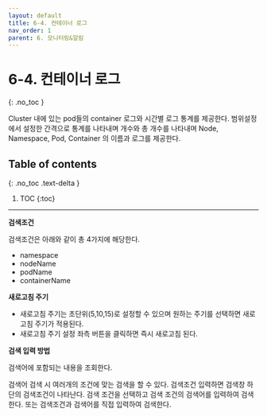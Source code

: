 ```yaml
---
layout: default
title: 6-4. 컨테이너 로그
nav_order: 1
parent: 6. 모니터링&알림
---
```


# 6-4. 컨테이너 로그
{: .no_toc }

Cluster 내에 있는 pod들의 container 로그와 시간별 로그 통계를 제공한다. 범위설정에서 설정한 간격으로 통계를 나타내며 개수와 총 개수를 나타내며 Node, Namespace, Pod, Container 의 이름과 로그를 제공한다.

## Table of contents
{: .no_toc .text-delta }

1. TOC
{:toc}

---

**검색조건**

검색조건은 아래와 같이 총 4가지에 해당한다.

- namespace
- nodeName
- podName
- containerName

**새로고침 주기**

- 새로고침 주기는 초단위(5,10,15)로 설정할 수 있으며 원하는 주기를 선택하면 새로고침 주기가 적용된다.
- 새로고침 주기 설정 좌측 버튼을 클릭하면 즉시 새로고침 된다.

**검색 입력 방법**

검색어에 포함되는 내용을 조회한다.

검색어 검색 시 여러개의 조건에 맞는 검색을 할 수 있다.
검색조건 입력하면 검색창 하단의 검색조건이 나타난다. 검색 조건을 선택하고 검색 조건의 검색어를 입력하여 검색한다. 또는 검색조건과 검색어를 직접 입력하여 검색한다.